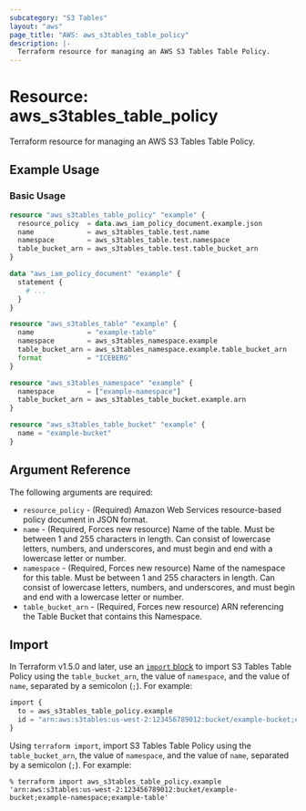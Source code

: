```yaml
---
subcategory: "S3 Tables"
layout: "aws"
page_title: "AWS: aws_s3tables_table_policy"
description: |-
  Terraform resource for managing an AWS S3 Tables Table Policy.
---
```


# Resource: aws_s3tables_table_policy

Terraform resource for managing an AWS S3 Tables Table Policy.

## Example Usage

### Basic Usage

```terraform
resource "aws_s3tables_table_policy" "example" {
  resource_policy  = data.aws_iam_policy_document.example.json
  name             = aws_s3tables_table.test.name
  namespace        = aws_s3tables_table.test.namespace
  table_bucket_arn = aws_s3tables_table.test.table_bucket_arn
}

data "aws_iam_policy_document" "example" {
  statement {
    # ...
  }
}

resource "aws_s3tables_table" "example" {
  name             = "example-table"
  namespace        = aws_s3tables_namespace.example
  table_bucket_arn = aws_s3tables_namespace.example.table_bucket_arn
  format           = "ICEBERG"
}

resource "aws_s3tables_namespace" "example" {
  namespace        = ["example-namespace"]
  table_bucket_arn = aws_s3tables_table_bucket.example.arn
}

resource "aws_s3tables_table_bucket" "example" {
  name = "example-bucket"
}
```

## Argument Reference

The following arguments are required:

* `resource_policy` - (Required) Amazon Web Services resource-based policy document in JSON format.
* `name` - (Required, Forces new resource) Name of the table.
  Must be between 1 and 255 characters in length.
  Can consist of lowercase letters, numbers, and underscores, and must begin and end with a lowercase letter or number.
* `namespace` - (Required, Forces new resource) Name of the namespace for this table.
  Must be between 1 and 255 characters in length.
  Can consist of lowercase letters, numbers, and underscores, and must begin and end with a lowercase letter or number.
* `table_bucket_arn` - (Required, Forces new resource) ARN referencing the Table Bucket that contains this Namespace.

## Import

In Terraform v1.5.0 and later, use an [`import` block](https://developer.hashicorp.com/terraform/language/import) to import S3 Tables Table Policy using the `table_bucket_arn`, the value of `namespace`, and the value of `name`, separated by a semicolon (`;`).
For example:

```terraform
import {
  to = aws_s3tables_table_policy.example
  id = "arn:aws:s3tables:us-west-2:123456789012:bucket/example-bucket;example-namespace;example-table"
}
```

Using `terraform import`, import S3 Tables Table Policy using the `table_bucket_arn`, the value of `namespace`, and the value of `name`, separated by a semicolon (`;`).
For example:

```console
% terraform import aws_s3tables_table_policy.example 'arn:aws:s3tables:us-west-2:123456789012:bucket/example-bucket;example-namespace;example-table'
```

